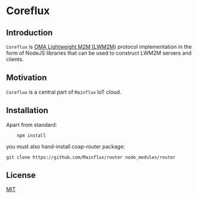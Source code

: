 # Coreflux

## Introduction
`Coreflux` is [OMA Lightweight M2M (LWM2M)](http://openmobilealliance.org/about-oma/work-program/m2m-enablers/) protocol implementation in the form of NodeJS libraries that can be used to construct LWM2M servers and clients.

## Motivation
`Coreflux` is a central part of `Mainflux` IoT cloud.

## Installation
Apart from standard:
```
    npm install
```

you must also hand-install coap-router package:

```
git clone https://github.com/Mainflux/router node_modules/router
```

## License
[MIT](https://en.wikipedia.org/wiki/MIT_License)
